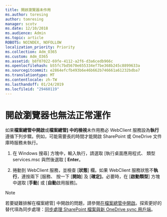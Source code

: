 ```yaml
---
title: 開啟瀏覽器未作用
ms.author: toresing
author: tomresing
manager: scotv
ms.date: 12/10/2018
ms.audience: Admin
ms.topic: article
ROBOTS: NOINDEX, NOFOLLOW
localization_priority: Priority
ms.collection: Adm_O365
ms.custom: Adm_O365
ms.assetid: b8f07022-69fe-4112-a2f6-d3a6cedb966c
ms.openlocfilehash: b55fc7bd5670e655334ef7be368b245c8899633a
ms.sourcegitcommit: e2864efcfb493b6e46b662b746661a61232bdba7
ms.translationtype: MT
ms.contentlocale: zh-TW
ms.lasthandoff: 01/24/2019
ms.locfileid: "29460119"
---
```

# <a name="open-with-explorer-isnt-working"></a>開啟瀏覽器也無法正常運作

如果**檔案總管中開啟**或**檔案總管] 中的檢視**未作用務必 WebClient 服務設為**執行**遵循下列步驟。例如，可能需要長的時間才能開啟 SharePoint 或 OneDrive 文件庫時服務未執行。 
  
1. 在 Windows 搜尋] 方塊中，輸入執行，請選取 [執行桌面應用程式、 類型 services.msc 與然後選取 [ **Enter**。
    
2. 捲動到 WebClient 服務，並檢查 [**狀態**] 欄。如果 WebClient 服務狀態不**執行**，連按兩下 [服務、 按一下 [**開始**] 及 [**確定]**。必要時，在 [**啟動類型**] 方塊中選取 [**手動**] 或 [**自動**啟用服務]。 
    
> [!NOTE]
> 若要疑難排解在檔案總管] 中開啟的問題，請參閱[在檔案總管中開啟](https://go.microsoft.com/fwlink/?linkid=871665)。探索更好的替代項為同步處理：[同步處理 SharePoint 檔案與新 OneDrive sync 用戶端](https://go.microsoft.com/fwlink/?linkid=871666)。 
  

